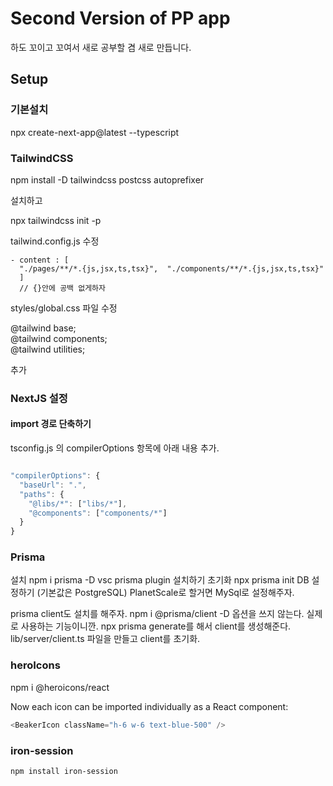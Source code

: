 # Second Version of PP app

하도 꼬이고 꼬여서 새로 공부할 겸 새로 만듭니다.

## Setup

### 기본설치

npx create-next-app@latest --typescript

### TailwindCSS

npm install -D tailwindcss postcss autoprefixer

설치하고

npx tailwindcss init -p

tailwind.config.js 수정

```
- content : [
  "./pages/**/*.{js,jsx,ts,tsx}",  "./components/**/*.{js,jsx,ts,tsx}"
  ]
  // {}안에 공백 없게하자

```

styles/global.css 파일 수정

@tailwind base;  
@tailwind components;  
@tailwind utilities;

추가

### NextJS 설정

#### import 경로 단축하기

tsconfig.js 의 compilerOptions 항목에 아래 내용 추가.

```javascript

"compilerOptions": {
  "baseUrl": ".",
  "paths": {
    "@libs/*": ["libs/*"],
    "@components": ["components/*"]
  }
}

```

### Prisma

설치
npm i prisma -D
vsc prisma plugin 설치하기
초기화
npx prisma init
DB 설정하기 (기본값은 PostgreSQL)
PlanetScale로 할거면 MySql로 설정해주자.

prisma client도 설치를 해주자.
npm i @prisma/client
-D 옵션을 쓰지 않는다. 실제로 사용하는 기능이니깐.
npx prisma generate를 해서 client를 생성해준다.
lib/server/client.ts 파일을 만들고 client를 초기화.

### heroIcons

npm i @heroicons/react

Now each icon can be imported individually as a React component:

```javascript
<BeakerIcon className="h-6 w-6 text-blue-500" />
```


### iron-session
```bash
npm install iron-session
```
